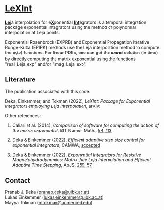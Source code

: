 #  [LeXInt](#)

[**Le**](#)ja interpolation for e[**X**](#)ponential [**Int**](#)egrators is a temporal integration package exponential integrators using the method of polynomial interpolation at Leja points.

Exponential Rosenbrock (EXPRB) and Exponential Propagation Iterative Runge-Kutta (EPIRK) methods use the Leja interpolation method to compute the $\varphi_l(z)$ functions. For linear PDEs, one can get the ***exact*** solution (in time) by directly computing the matrix exponential using the functions "real_Leja_exp" and/or "imag_Leja_exp".

## Literature
The publication associated with this code:

Deka, Einkemmer, and Tokman (2022), *LeXInt: Package for Exponential Integrators employing Leja interpolation*, arXiv:

Other references:
1. Caliari et al. (2014), *Comparison of software for computing the action of the matrix exponential*, BIT Numer. Math., [54, 113](https://doi.org/10.1007/s10543-013-0446-0)

2. Deka \& Einkemmer (2022), *Efficient adaptive step size control for exponential integrators*, CAMWA, [accepted](https://doi.org/10.48550/arXiv.2102.02524)

3. Deka \& Einkemmer (2022), *Exponential Integrators for Resistive Magnetohydrodynamics: Matrix-free Leja Interpolation and Efficient Adaptive Time Stepping*, ApJS, [259, 57](https://doi.org/10.3847/1538-4365/ac5177)

## Contact
Pranab J. Deka  (<pranab.deka@uibk.ac.at>) <br />
Lukas Einkemmer (<lukas.einkemmer@uibk.ac.at>) <br />
Mayya Tokman  (<mtokman@ucmerced.edu>)
